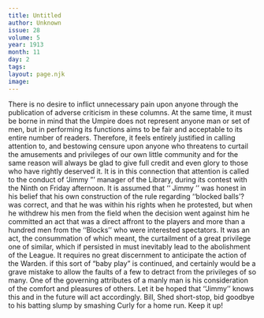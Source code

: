 ```yaml
---
title: Untitled
author: Unknown
issue: 28
volume: 5
year: 1913
month: 11
day: 2
tags:
layout: page.njk
image:
---
```

There is no desire to inflict unnecessary pain upon anyone through the publication of adverse criticism in these columns. At the same time, it must be borne in mind that the Umpire does not represent anyone man or set of men, but in performing its functions aims to be fair and acceptable to its entire number of readers. Therefore, it feels entirely justified in calling attention to, and bestowing censure upon anyone who threatens to curtail the amusements and privileges of our own little community and for the same reason will always be glad to give full credit and even glory to those who have rightly deserved it. It is in this connection that attention is called to the conduct of ‘Jimmy ”’ manager of the Library, during its contest with the Ninth on Friday afternoon. It is assumed that ‘‘ Jimmy ’’ was honest in his belief that his own construction of the rule regarding ‘‘blocked balls’? was correct, and that he was within his rights when he protested, but when he withdrew his men from the field when the decision went against him he committed an act that was a direct affront to the players and more than a hundred men from the ‘‘Blocks’’ who were interested spectators. It was an act, the consummation of which meant, the curtailment of a great privilege one of similar, which if persisted in must inevitably lead to the abolishment of the League. It requires no great discernment to anticipate the action of the Warden. if this sort of “baby play” is continued, and certainly would be a grave mistake to allow the faults of a few to detract from the privileges of so many. One of the governing attributes of a manly man is his consideration of the comfort and pleasures of others. Let it be hoped that ‘‘Jimmy’’ knows this and in the future will act accordingly.       Bill, Shed short-stop, bid goodbye to his batting slump by smashing Curly for a home run. Keep it up! 




